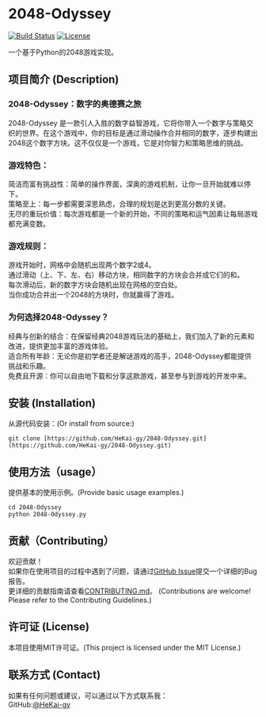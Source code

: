 # 2048-Odyssey

[![Build Status](https://img.shields.io/badge/build-In%20Progress-red)](可选，构建状态)
[![License](https://img.shields.io/badge/license-MIT-blue)](许可证)


一个基于Python的2048游戏实现。

## 项目简介 (Description)

### 2048-Odyssey：数字的奥德赛之旅  

2048-Odyssey 是一款引人入胜的数字益智游戏，它将你带入一个数字与策略交织的世界。在这个游戏中，你的目标是通过滑动操作合并相同的数字，逐步构建出2048这个数字方块。这不仅仅是一个游戏，它是对你智力和策略思维的挑战。  

### 游戏特色：  
简洁而富有挑战性：简单的操作界面，深奥的游戏机制，让你一旦开始就难以停下。  
策略至上：每一步都需要深思熟虑，合理的规划是达到更高分数的关键。  
无尽的重玩价值：每次游戏都是一个新的开始，不同的策略和运气因素让每局游戏都充满变数。  

### 游戏规则：  
游戏开始时，网格中会随机出现两个数字2或4。  
通过滑动（上、下、左、右）移动方块，相同数字的方块会合并成它们的和。  
每次滑动后，新的数字方块会随机出现在网格的空白处。  
当你成功合并出一个2048的方块时，你就赢得了游戏。  

### 为何选择2048-Odyssey？  
经典与创新的结合：在保留经典2048游戏玩法的基础上，我们加入了新的元素和改进，提供更加丰富的游戏体验。  
适合所有年龄：无论你是初学者还是解谜游戏的高手，2048-Odyssey都能提供挑战和乐趣。  
免费且开源：你可以自由地下载和分享这款游戏，甚至参与到游戏的开发中来。

## 安装 (Installation)

从源代码安装：(Or install from source:)
```
git clone [https://github.com/HeKai-gy/2048-Odyssey.git](https://github.com/HeKai-gy/2048-Odyssey.git)
```
## 使用方法（usage）
提供基本的使用示例。(Provide basic usage examples.)
```
cd 2048-Odyssey
python 2048-Odyssey.py
```

## 贡献（Contributing）
欢迎贡献！  
如果你在使用项目的过程中遇到了问题，请通过[GitHub Issue](https://github.com/HeKai-gy/2048-Odyssey/issues)提交一个详细的Bug报告。  
更详细的贡献指南请查看[CONTRIBUTING.md](CONTRIBUTING.md)。
(Contributions are welcome! Please refer to the Contributing Guidelines.)

## 许可证 (License)
本项目使用MIT许可证。(This project is licensed under the MIT License.)

## 联系方式 (Contact)
如果有任何问题或建议，可以通过以下方式联系我：  
GitHub:[@HeKai-gy](https://github.com/HeKai-gy)
